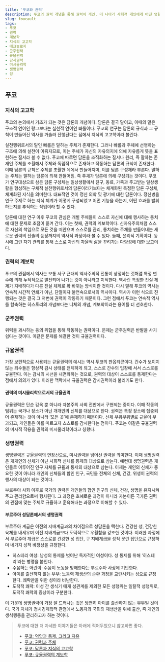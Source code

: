 ```yaml
---
title: '푸코와 권력'
description: 푸코의 권력 개념을 통해 권력이 개인, 더 나아가 사회적 개인에게 어떤 영향을 끼치는지 알아보자.
slug: foucault
tags:
- 푸코
- 권력
- 계보학
- 지식의 고고학
- 테크놀로지
- 군주권력
- 규율권력
- 감시권력
- 미시물리학
- 생명권력
- 성
---
```


## 푸코
### 지식의 고고학
푸코의 논의에서 기초가 되는 것은 담론의 개념이다. 담론은 결국 말이고, 이때의 말은 구조적 언어인 랑그보다는 실천적 언어인 빠롤이다. 푸코의 연구는 담론의 규칙과 그 규칙이 만들어진 역사를 거슬러 진행된다는 점에서 지식의 고고학이라 불린다.


실천행위로서의 말인 빠롤은 말하는 주체가 존재한다. 그러나 빠롤과 주체에 선행하는 구조에 의해 실천이 이뤄지므로, 이는 주체가 자신의 자유의지에 의해 자유롭게 뜻을 표현하는 질서라 볼 수 없다. 푸코에 따르면 담론을 조직화하는 질서나 원리, 즉 말하는 존재인 주체를 초월해서 주체와 독립적으로 존재하고 작동하는 담론의 규칙이 존재한다. 이때 담론의 규칙은 주체를 초월한 데에서 만들어지며, 이를 담론 구성체라 부른다. 말하는 주체는 말하는 담론에 의해 만들어짐. 즉 주체가 담론에 의해 구성되는 것이다. 푸코가 연구대상으로 삼은 담론 구성체는 일상생활에서 친구, 동료, 가족과 주고받는 일상생활을 형성하는 구체적 실천행위로서의 담론이라기보다는 체계화된 특정한 담론 구성체, 체계화된 지식을 의미한다. 대표적인 것이 정신 의학 및 광기에 대한 담론이다. 정신병을 연구 주제로 하는 지식 체계가 어떻게 구성되었고 어떤 기능을 하는지, 어떤 효과를 발휘하는지를 추적하는 작업이라 할 수 있다.


담론에 대한 연구 이후 푸코의 관심은 개별 주체들이 스스로 자신에 대해 행사하는 통치에 대한 문제로 초점이 옮겨 간다. 이는 첫째, 권력의 계보학이다. 신자유주의처럼 스스로 자신의 책임으로 모든 것을 떠안으며 스스로를 관리, 통치하는 주체를 만들어내는 새로운 권력의 전술의 등장까지의 역사적 과정이라 볼 수 있다. 둘째, 윤리적 기획이다. 동시에 그런 자기 관리를 통해 스스로 자신의 자율적 삶을 꾸려가는 다양성에 대한 보고이다.
### 권력의 계보학
푸코의 관점에서 역사는 보통 서구 근대의 역사주의적 전통이 상정하는 것처럼 특정 변수에 의해 누적적으로 발전되어 나가는 것이 아니라고 지적한다. 역사란 특정한 진실 체제가 지배하다가 다른 진실 체제로 확 바뀌는 방식이란 것이다. 다시 말해 푸코의 역사는 연속적 시간적 연쇄가 아닌, 단절이자 불연속으로서의 역사이다. 역사가 이런 식으로 진행되는 것은 결국 그 저변에 권력이 작동하기 때문이다. 그런 점에서 푸코는 연속적 역사를 함축하는 히스토리의 개념보다는 니체의 개념, 계보학이라는 용어를 더 선호한다.
### 군주권력
위력을 과시하는 등의 위협을 통해 작동하는 권력이다. 문제는 군주권력은 반발을 사기 쉽다는 것이다. 이같은 문제를 해결한 것이 규율권력이다.
### 규율권력
가장 보편적으로 사용되는 규율권력의 예시는 역시 푸코의 판옵티콘이다. 간수가 보이지 않는 죄수들은 항상적 감시 상태를 전제하게 되고, 스스로 간수의 입장에 서서 스스로를 규율한다. 이는 감시의 시선을 내면화하는 것으로, 권력의 대상이 스스로를 통제한다는 점에서 의의가 있다. 이러한 맥락에서 규율권력은 감시권력이라 불리기도 한다.
#### 권력의 미시물리학으로서의 규율권력
규율권력은 단순 감옥 뿐 아니라 자본주의 사회 전반에서 구현되는 중이다. 이때 작동의 범위는 국가나 장소가 아닌 개개인의 신체를 대상으로 한다. 권력은 특정 장소에 집중되어 존재하는 것이 아니라 ‘모든 곳’에 존재하기 때문이다. 신체 부위부위별로 규율이 부과되고, 개인들은 이를 따르고자 스스로를 감시한다는 점이다. 푸코는 이같은 규율권력의 미시적 작용을 권력의 미시물리학이라고 칭했다.
### 생명권력
생명권력은 규율권력의 연장선으로, 미시권력을 넘어선 권력을 의미한다. 이때 생명권력은 개개인의 신체가 아닌 사회적 신체를 통제의 대상으로 삼는다. 예컨대 생명권력은 개인들로 이루어진 인구 자체를 규율과 통제의 대상으로 삼는다. 이제는 개인의 신체가 중요한 것이 아니라 개인의 신체들의 합인 인구, 국민들 전체의 신체, 건강, 위생이 권력의 행사의 대상이 되는 것이다.


부르주아 사회 이후로 국가의 권력은 개인들의 합인 인구의 신체, 건강, 생명을 유지시켜주고 관리함으로써 행사된다. 그 과정은 호혜로운 과정이 아니라 자본이든 국가든 권력의 관점에 맞는 주체로 규율하고 훈육해내는 과정으로 이해할 수 있다.
#### 부르주아 성담론에서의 생명권력
부르주아 계급은 이전의 지배계급과의 차이점으로 성담론을 택한다. 건강한 성, 건강한 육체를 내세우며 이전 지배계급보다 도덕적으로 우월함을 강조한 것이다. 이러한 과정에서 부르주아 계급은 스스로를 건강한 성 집단, 구 지배계급을 성적 문란 집단으로 규정하며 네가지 성적 비정상을 규정한다.


- 히스테리 여성: 남성의 통제를 벗어난 독자적인 여성이다. 성 통제를 위해 ‘히스테리’라는 병명을 붙인다.
- 수음하는 어린이: 수음이 노동을 방해한다는 부르주아 사상에 기반한다.
- 아이를 출산하지 않는 부부: 노동력 재생산의 순환 과정을 교란시키는 성으로 규정한다. 쾌락만을 위한 성이라 비난한다.
- 도착적 쾌락: 이성 간 생식기 매개 성관계를 제외한 모든 성행위는 일탈적 성행위로, 도덕적 쾌락의 증상이라 구분한다.


이 가운데 생명권력이 가장 잘 드러나는 것은 당연히 아이를 출산하지 않는 부부일 것이다. 국가 자체가 정치경제학적 관점에서 노동자와 국민의 재생산을 위해 출산, 즉 개인의 생식행동을 관리하고자 하는 것이다.

> 푸코에 대한 더 자세한 이야기들은 아래에 적어두었으니 참고하면 좋다.
> - [푸코: 억압과 통제, 그리고 자유](https://university.penielcho.com/articles/michel-foucault-1/)
> - [푸코: 권력과 주체](https://university.penielcho.com/articles/michel-foucault-2/)
> - [푸코: 담론과 지식의 고고학](https://university.penielcho.com/articles/michel-foucault-3/)
> - [푸코: 규율권력의 계보학](https://university.penielcho.com/articles/michel-foucault-4/)